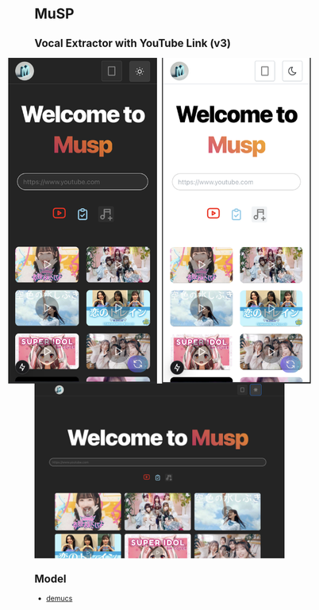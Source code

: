 # MuSP

## Vocal Extractor with YouTube Link (v3)

<div style="display: flex; justify-content: center; gap: 10px;">
  <img src="imgs/mobile-v3.png" alt="alt text" width="300">
  <img src="imgs/mobile-light-v3.png" alt="alt text" width="300">
</div>
<div style="display: flex; justify-content: center; gap: 10px;">
  <img src="imgs/desktop-v3.png" alt="alt text" width="600">
</div>

## Model

- [demucs](https://github.com/facebookresearch/demucs)
